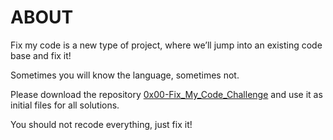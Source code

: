 # ABOUT
Fix my code is a new type of project, where we’ll jump into an existing code base and fix it!

Sometimes you will know the language, sometimes not.

Please download the repository [0x00-Fix_My_Code_Challenge](https://github.com/holbertonschool/0x00-Fix_My_Code_Challenge) and use it as initial files for all solutions.

You should not recode everything, just fix it!
